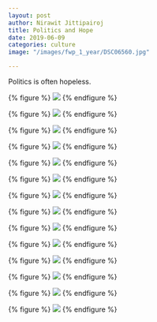 ```yaml
---
layout: post
author: Nirawit Jittipairoj
title: Politics and Hope
date: 2019-06-09
categories: culture
image: "/images/fwp_1_year/DSC06560.jpg"

---
```

Politics is often hopeless.

{% figure %}
![](/images/fwp_1_year/DSC06430.jpg)
{% endfigure %}

{% figure %}
![](/images/fwp_1_year/DSC06480.jpg)
{% endfigure %}

{% figure %}
![](/images/fwp_1_year/DSC06518.jpg)
{% endfigure %}

{% figure %}
![](/images/fwp_1_year/DSC06530.jpg)
{% endfigure %}

{% figure %}
![](/images/fwp_1_year/DSC06555.jpg)
{% endfigure %}

{% figure %}
![](/images/fwp_1_year/DSC06434.jpg)
{% endfigure %}

{% figure %}
![](/images/fwp_1_year/DSC06439.jpg)
{% endfigure %}

{% figure %}
![](/images/fwp_1_year/DSC06454.jpg)
{% endfigure %}

{% figure %}
![](/images/fwp_1_year/DSC06590.jpg)
{% endfigure %}

{% figure %}
![](/images/fwp_1_year/DSC06462.jpg)
{% endfigure %}

{% figure %}
![](/images/fwp_1_year/DSC06457.jpg)
{% endfigure %}

{% figure %}
![](/images/fwp_1_year/DSC06558.jpg)
{% endfigure %}

{% figure %}
![](/images/fwp_1_year/DSC06579.jpg)
{% endfigure %}

{% figure %}
![](/images/fwp_1_year/DSC06570.jpg)
{% endfigure %}